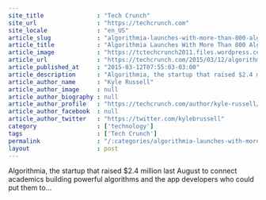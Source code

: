 ```yaml
---
site_title               : "Tech Crunch"
site_url                 : "https://techcrunch.com"
site_locale              : "en_US"
article_slug             : "algorithmia-launches-with-more-than-800-algorithms-on-its-marketplace"
article_title            : "Algorithmia Launches With More Than 800 Algorithms On Its Marketplace"
article_image            : "https://tctechcrunch2011.files.wordpress.com/2015/03/screen-shot-2015-03-11-at-8-05-08-pm.png?w=764&h=400&crop=1"
article_url              : "https://techcrunch.com/2015/03/12/algorithmia-launches-with-more-than-800-algorithms-on-its-marketplace/"
article_published_at     : "2015-03-12T07:55:03-03:00"
article_description      : "Algorithmia, the startup that raised $2.4 million last August to connect academics building powerful algorithms and the app developers who could put them to..."
article_author_name      : "Kyle Russell"
article_author_image     : null
article_author_biography : null
article_author_profile   : "https://techcrunch.com/author/kyle-russell/"
article_author_facebook  : null
article_author_twitter   : "https://twitter.com/kylebrussell"
category                 : ['technology']
tags                     : ['Tech Crunch']
permalink                : "/:categories/algorithmia-launches-with-more-than-800-algorithms-on-its-marketplace/"
layout                   : post
---
```


Algorithmia, the startup that raised $2.4 million last August to connect academics building powerful algorithms and the app developers who could put them to...

